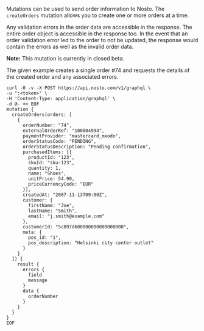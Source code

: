 Mutations can be used to send order information to Nosto. The `createOrders` mutation allows you to create one or more orders at a time.

Any validation errors in the order data are accessible in the response. The entire order object is accessible in the response too. In the event that an order validation error led to the order to not be updated, the response would contain the errors as well as the invalid order data.

**Note:** This mutation is currently in closed beta.

The given example creates a single order #74 and requests the details of the created order and any associated errors.

```shell
curl -0 -v -X POST https://api.nosto.com/v1/graphql \
-u ":<token>" \
-H 'Content-Type: application/graphql' \
-d @- << EOF
mutation {
  createOrders(orders: [
    {
      orderNumber: "74",
      externalOrderRef: "100004994",
      paymentProvider: "mastercard_mxodo",
      orderStatusCode: "PENDING",
      orderStatusDescription: "Pending confirmation",
      purchasedItems: [{
        productId: "123",
        skuId: "sku-123",
        quantity: 1,
        name: "Shoes",
        unitPrice: 54.90,
        priceCurrencyCode: "EUR"
      }],
      createdAt: "2007-11-13T09:00Z",
      customer: {
        firstName: "Joe",
        lastName: "Smith",
        email: "j.smith@example.com"
      },
      customerId: "5c897d600000000000000000",
      meta: {
        pos_id: "1",
        pos_description: "Helsinki city center outlet"
      }
    }
  ]) {
    result {
      errors {
        field
        message
      }
      data {
        orderNumber
      }
    }
  }
}
EOF
```